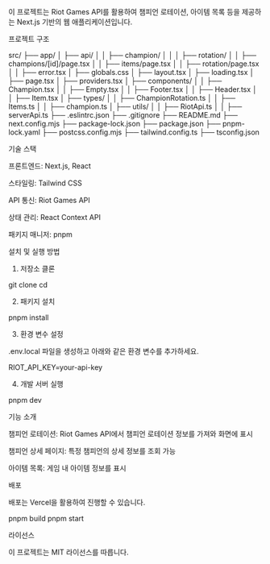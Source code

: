 이 프로젝트는 Riot Games API를 활용하여 챔피언 로테이션, 아이템 목록 등을 제공하는 Next.js 기반의 웹 애플리케이션입니다.

프로젝트 구조

src/
├── app/
│   ├── api/
│   │   ├── champion/
│   │   │   ├── rotation/
│   │   ├── champions/[id]/page.tsx
│   │   ├── items/page.tsx
│   │   ├── rotation/page.tsx
│   │   ├── error.tsx
│   ├── globals.css
│   ├── layout.tsx
│   ├── loading.tsx
│   ├── page.tsx
│   ├── providers.tsx
│   ├── components/
│   │   ├── Champion.tsx
│   │   ├── Empty.tsx
│   │   ├── Footer.tsx
│   │   ├── Header.tsx
│   │   ├── Item.tsx
│   ├── types/
│   │   ├── ChampionRotation.ts
│   │   ├── Items.ts
│   │   ├── champion.ts
│   ├── utils/
│   │   ├── RiotApi.ts
│   │   ├── serverApi.ts
├── .eslintrc.json
├── .gitignore
├── README.md
├── next.config.mjs
├── package-lock.json
├── package.json
├── pnpm-lock.yaml
├── postcss.config.mjs
├── tailwind.config.ts
├── tsconfig.json

기술 스택

프론트엔드: Next.js, React

스타일링: Tailwind CSS

API 통신: Riot Games API

상태 관리: React Context API

패키지 매니저: pnpm

설치 및 실행 방법

1. 저장소 클론

git clone <repository-url>
cd <project-directory>

2. 패키지 설치

pnpm install

3. 환경 변수 설정

.env.local 파일을 생성하고 아래와 같은 환경 변수를 추가하세요.

RIOT_API_KEY=your-api-key

4. 개발 서버 실행

pnpm dev

기능 소개

챔피언 로테이션: Riot Games API에서 챔피언 로테이션 정보를 가져와 화면에 표시

챔피언 상세 페이지: 특정 챔피언의 상세 정보를 조회 가능

아이템 목록: 게임 내 아이템 정보를 표시

배포

배포는 Vercel을 활용하여 진행할 수 있습니다.

pnpm build
pnpm start

라이선스

이 프로젝트는 MIT 라이선스를 따릅니다.
